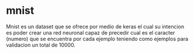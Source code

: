 # mnist
Mnist es un dataset que se ofrece por medio de keras el cual su intencion es poder crear una red neuronal capaz de precedir cual es el caracter (numero) que se encuentra por cada ejemplo teniendo como ejemplos para validacion un total de 10000.
